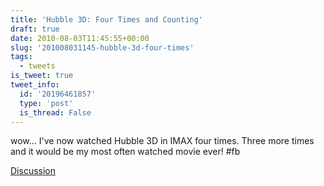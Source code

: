 ```yaml
---
title: 'Hubble 3D: Four Times and Counting'
draft: true
date: 2010-08-03T11:45:55+00:00
slug: '201008031145-hubble-3d-four-times'
tags:
  - tweets
is_tweet: true
tweet_info:
  id: '20196461857'
  type: 'post'
  is_thread: False
---
```




wow... I've now watched Hubble 3D in IMAX four times. Three more times and it would be my most often watched movie ever! #fb

[Discussion](https://x.com/sytelus/status/20196461857)
